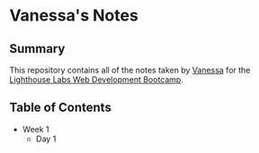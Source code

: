 # Vanessa's Notes

## Summary
This repository contains all of the notes taken by [Vanessa](https://github.com/Nesss86/lighthouse-web-notes) for the [Lighthouse Labs Web Development Bootcamp](https://www.lighthouselabs.ca/en/web-development).

## Table of Contents
- Week 1
  - Day 1